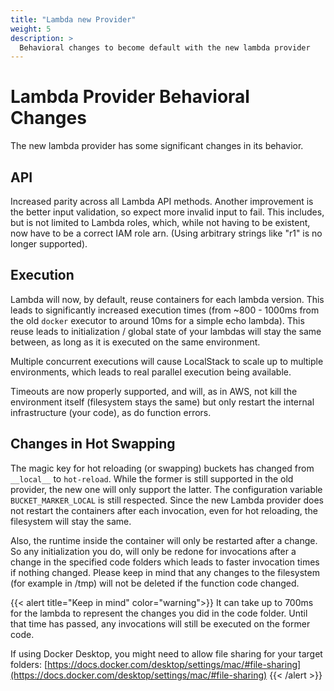 ```yaml
---
title: "Lambda new Provider"
weight: 5
description: >
  Behavioral changes to become default with the new lambda provider
---
```


# Lambda Provider Behavioral Changes
The new lambda provider has some significant changes in its behavior.

## API
Increased parity across all Lambda API methods.
Another improvement is the better input validation, so expect more invalid input to fail.
This includes, but is not limited to Lambda roles, which, while not having to be existent, now have to be a correct IAM role arn. (Using arbitrary strings like "r1" is no longer supported).

## Execution
Lambda will now, by default, reuse containers for each lambda version.
This leads to significantly increased execution times (from ~800 - 1000ms from the old `docker` executor to around 10ms for a simple echo lambda).
This reuse leads to initialization / global state of your lambdas will stay the same between, as long as it is executed on the same environment.

Multiple concurrent executions will cause LocalStack to scale up to multiple environments, which leads to real parallel execution being available.

Timeouts are now properly supported, and will, as in AWS, not kill the environment itself (filesystem stays the same) but only restart the internal infrastructure (your code), as do function errors.


## Changes in Hot Swapping
The magic key for hot reloading (or swapping) buckets has changed from `__local__` to `hot-reload`.
While the former is still supported in the old provider, the new one will only support the latter.
The configuration variable `BUCKET_MARKER_LOCAL` is still respected.
Since the new Lambda provider does not restart the containers after each invocation, even for hot reloading, the filesystem will stay the same.

Also, the runtime inside the container will only be restarted after a change. 
So any initialization you do, will only be redone for invocations after a change in the specified code folders which leads to faster invocation times if nothing changed.
Please keep in mind that any changes to the filesystem (for example in /tmp) will not be deleted if the function code changed.

{{< alert title="Keep in mind" color="warning">}}
It can take up to 700ms for the lambda to represent the changes you did in the code folder. Until that time has passed, any invocations will still be executed on the former code.

If using Docker Desktop, you might need to allow file sharing for your target folders: [https://docs.docker.com/desktop/settings/mac/#file-sharing](https://docs.docker.com/desktop/settings/mac/#file-sharing)
{{< /alert >}}